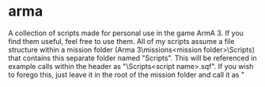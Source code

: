 # arma
A collection of scripts made for personal use in the game ArmA 3. If you find them useful, feel free to use them. All of my scripts assume a file structure within a mission folder (Arma 3\missions\<mission folder>\Scripts) 
that contains this separate folder named "Scripts". This will be referenced in example calls within the header as "\Scripts\<script name>.sqf". If you wish to forego this, just leave it in the root of the mission folder and 
call it as "<script name>.sqf". This, however, is not recommended for organizational purposes.

List of scripts: 
GaRDS - Gavin's ace Random Damage System 
